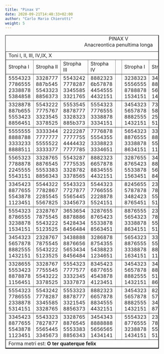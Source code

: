 ```yaml
---
title: "Pinax V"
date: 2020-09-21T14:48:33+02:00
author: "Carlo Mario Chierotti"
weight: 5
---
```


<table border="2" cellpadding="2">
    <caption>PINAX V<br>Anacreontica&nbsp;penultima&nbsp;longa </caption>
    <tr>
        <td colspan="9">Toni I, II, III, IV,IX, X </td>
    </tr>
    <tr>
        <td>Stropha I </td>
        <td>Stropha II </td>
        <td>Stropha III </td>
        <td>Stropha IV </td>
        <td>&nbsp;</td>
        <td>Stropha I </td>
        <td>Stropha II </td>
        <td>Stropha III </td>
        <td>Stropha IV </td>
    </tr>
    <tr>
        <td>5554323<br>7786555<br>2338878<br>5384858</td>
        <td>3328777<br>887b545<br>5543323<br>8856373</td>
        <td>5543242<br>7778287<br>3345585<br>3321765</td>
        <td>8882323<br>6b57878<br>4454555<br>4432151</td>
        <td>&nbsp;</td>
        <td>3238323<br>5556555<br>8788878<br>1534151</td>
        <td>3433654<br>8878886<br>5651434<br>1456414</td>
        <td>5554365<br>8828788<br>3324513<br>8876541</td>
        <td>5443323<br>8b78878<br>3825555<br>1423151</td>
    </tr>
    <tr>
        <td>3328878<br>887b655<br>5553423<br>8856451</td>
        <td>5543222<br>7775767<br>3323545<br>3378525</td>
        <td>5553545<br>8878777<br>3328323<br>885b373</td>
        <td>5554323<br>7776555<br>3338878<br>3334151</td>
        <td>&nbsp;</td>
        <td>3454323<br>5657878<br>8882555<br>1432151</td>
        <td>7328767<br>5875545<br>2543222<br>5123525</td>
        <td>8823343<br>5578788<br>3341565<br>8876541</td>
        <td>4345423<br>8877655<br>6543878<br>4123451</td>
    </tr>
    <tr>
        <td>5555555<br>8888788<br>3333233<br>8888511</td>
        <td>3333344<br>7777777<br>5555522<br>3333377</td>
        <td>2222287<br>7777755<br>4444432<br>7777785</td>
        <td>7776878<br>5554355<br>3338823<br>3334651</td>
        <td>&nbsp;</td>
        <td>5654323<br>8876555<br>3338878<br>8634151</td>
        <td>3322822<br>8876567<br>5554545<br>1152325</td>
        <td>3433288<br>8878756<br>5654434<br>8456784</td>
        <td>3286878<br>8754355<br>5438823<br>1234651</td>
    </tr>
    <tr>
        <td>5565323<br>7788878<br>2245555<br>5543151</td>
        <td>3328765<br>8876545<br>5553383<br>8856343</td>
        <td>5543287<br>7775535<br>3328782<br>3378565</td>
        <td>8882323<br>6657878<br>8834555<br>4432151</td>
        <td>&nbsp;</td>
        <td>3287655<br>8765423<br>5533878<br>1563451</td>
        <td>3438888<br>8876657<br>5653434<br>8456414</td>
        <td>8823343<br>5578788<br>3341565<br>8876541</td>
        <td>3454878<br>8776355<br>5438823<br>1234651</td>
    </tr>
    <tr>
        <td>3345423<br>8877655<br>5543878<br>1123451</td>
        <td>5544322<br>7782867<br>2285545<br>5567825</td>
        <td>5543323<br>7727877<br>5565445<br>3345673</td>
        <td>5544323<br>7766555<br>2228878<br>5524151</td>
        <td>&nbsp;</td>
        <td>8245655<br>5787878<br>3482423<br>8765451</td>
        <td>2328767<br>7875545<br>5543222<br>5124525</td>
        <td>3286878<br>8754355<br>5431123<br>1234651</td>
        <td>3286878<br>8754355<br>5438823<br>1234651</td>
    </tr>
    <tr>
        <td>5554323<br>8786555<br>3238878<br>1534151</td>
        <td>2328767<br>7875545<br>5543222<br>5123525</td>
        <td>3653654<br>8878886<br>5428434<br>8456484</td>
        <td>3287655<br>8765423<br>5533878<br>8563451</td>
        <td>&nbsp;</td>
        <td>8876555<br>5654323<br>3338878<br>8634151</td>
        <td>2345545<br>7877767<br>5543222<br>5123525</td>
        <td>2328767<br>7875545<br>5543222<br>5123525</td>
        <td>5545555<br>8787878<br>3282323<br>8565151</td>
    </tr>
    <tr>
        <td>3454323<br>5657878<br>8882555<br>1432151</td>
        <td>2328767<br>7875545<br>5543222<br>5123525</td>
        <td>3438888<br>8876656<br>5653434<br>8456484</td>
        <td>3286878<br>8754355<br>5438823<br>1234651</td>
        <td>&nbsp;</td>
        <td>5654323<br>8876555<br>3338878<br>1634151</td>
        <td>3322822<br>5554545<br>8876567<br>1152325</td>
        <td>8828878<br>5675555<br>3443323<br>1423151</td>
        <td>3454878<br>8776355<br>5438823<br>1234651</td>
    </tr>
    <tr>
        <td>3328655<br>5553423<br>8878878<br>1156451</td>
        <td>3328767<br>7755545<br>5543222<br>3378525</td>
        <td>5554323<br>7777577<br>3332345<br>3337873</td>
        <td>8345423<br>6877655<br>4543878<br>4123451</td>
        <td>&nbsp;</td>
        <td>3454323<br>5657878<br>8882555<br>1432151</td>
        <td>3445543<br>8887765<br>5112311<br>8665341</td>
        <td>5654323<br>8876555<br>3338878<br>8634151</td>
        <td>3454343<br>8888888<br>5656565<br>1434141</td>
    </tr>
    <tr>
        <td>5554323<br>7786555<br>2338878<br>5314151</td>
        <td>5543242<br>7778287<br>3345585<br>3328765</td>
        <td>5553323<br>8878777<br>3321545<br>8856373</td>
        <td>8882323<br>6657878<br>8834555<br>4432151</td>
        <td>&nbsp;</td>
        <td>3454323<br>5657878<br>8882555<br>1432151</td>
        <td>8245655<br>5787878<br>3412423<br>8765451</td>
        <td>8828878<br>5675555<br>3443323<br>8423151</td>
        <td>4345423<br>8877655<br>6543878<br>4123451</td>
    </tr>
    <tr>
        <td>3345423<br>8877655<br>5543878<br>1123451</td>
        <td>5543323<br>7827877<br>5565445<br>3345673</td>
        <td>3328765<br>8876545<br>5553383<br>8856343</td>
        <td>3454343<br>8888888<br>5656565<br>1434141</td>
        <td>&nbsp;</td>
        <td>5554323<br>8776555<br>3238878<br>1434151</td>
        <td>2328767<br>7875545<br>5543222<br>5123525</td>
        <td>3286878<br>8754355<br>5438823<br>1234651</td>
        <td>5654323<br>8876555<br>3338878<br>8634151</td>
    </tr>
    <tr>
        <td colspan="9">Forma metri est: <strong>O ter quaterque felix</strong></td>
    </tr>
</table>
